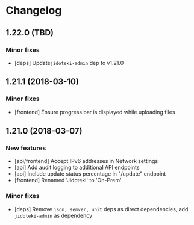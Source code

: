 # Changelog

## 1.22.0 (TBD)

  ### Minor fixes

  * [deps] Update`jidoteki-admin` dep to v1.21.0

## 1.21.1 (2018-03-10)

  ### Minor fixes

  * [frontend] Ensure progress bar is displayed while uploading files

## 1.21.0 (2018-03-07)

  ### New features

  * [api/frontend] Accept IPv6 addresses in Network settings
  * [api] Add audit logging to additional API endpoints
  * [api] Include update status percentage in "/update" endpoint
  * [frontend] Renamed 'Jidoteki' to 'On-Prem'

  ### Minor fixes

  * [deps] Remove `json, semver, unit` deps as direct dependencies, add `jidoteki-admin` as dependency
